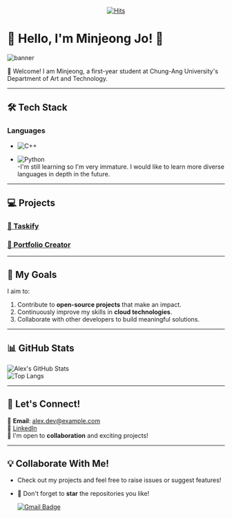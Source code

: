 <div align=center>
  
[![Hits](https://hits.seeyoufarm.com/api/count/incr/badge.svg?url=https%3A%2F%2Fgithub.com%2Fjo0411s%2Fjo0411s.git&count_bg=%2379C83D&title_bg=%23555555&icon=&icon_color=%23E7E7E7&title=hits&edge_flat=false)](https://hits.seeyoufarm.com)

</div>

# 🌟 Hello, I'm Minjeong Jo! 🌟

![banner](https://github.com/user-attachments/assets/43f9a7a3-8deb-4c27-b086-2a7f95123f2e)

👋 Welcome! I am Minjeong, a first-year student at Chung-Ang University's Department of Art and Technology.

---

## 🛠️ Tech Stack

### Languages  
- ![C++](https://img.shields.io/badge/-C++-00599C?style=flat&logo=c%2B%2B&logoColor=white)  

- ![Python](https://img.shields.io/badge/-Python-3776AB?style=flat&logo=python&logoColor=white)  
-I'm still learning so I'm very immature. I would like to learn more diverse languages ​​in depth in the future.

---

## 💻 Projects

### [🌟 Taskify](https://github.com/alex-dev/taskify)  


### [🎨 Portfolio Creator](https://github.com/alex-dev/portfolio-creator)  


---

## 🚀 My Goals  
I aim to:  
1. Contribute to **open-source projects** that make an impact.  
2. Continuously improve my skills in **cloud technologies**.  
3. Collaborate with other developers to build meaningful solutions.  

---

## 📊 GitHub Stats  
![Alex's GitHub Stats](https://github-readme-stats.vercel.app/api?username=alex-dev&show_icons=true&theme=radical)  
![Top Langs](https://github-readme-stats.vercel.app/api/top-langs/?username=alex-dev&layout=compact&theme=radical)

---

## 🤝 Let's Connect!  
📧 **Email**: alex.dev@example.com  
🔗 [LinkedIn](https://www.linkedin.com/in/alex-dev)  
💬 I'm open to **collaboration** and exciting projects!  

---

## 💡 Collaborate With Me!  
- Check out my projects and feel free to raise issues or suggest features!  
- 🌟 Don't forget to **star** the repositories you like!  



  [![Gmail Badge](https://img.shields.io/badge/Gmail-d14836?style=flat-square&logo=Gmail&logoColor=white&link=mailto:jmj7638s@gmail.com)](mailto:jmj7638s@gmail.com)

<!--
**jo0411s/jo0411s** is a ✨ _special_ ✨ repository because its `README.md` (this file) appears on your GitHub profile.

Here are some ideas to get you started:

- 🔭 I’m currently working on ...
- 🌱 I’m currently learning ...
- 👯 I’m looking to collaborate on ...
- 🤔 I’m looking for help with ...
- 💬 Ask me about ...
- 📫 How to reach me: ...
- 😄 Pronouns: ...
- ⚡ Fun fact: ...
-->
